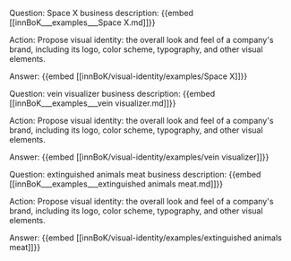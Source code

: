 Question: Space X business description:
{{embed [[innBoK___examples___Space X.md]]}}

Action: Propose visual identity: the overall look and feel of a company's brand, including its logo, color scheme, typography, and other visual elements.

Answer:
{{embed [[innBoK/visual-identity/examples/Space X]]}}

Question: vein visualizer business description:
{{embed [[innBoK___examples___vein visualizer.md]]}}

Action: Propose visual identity: the overall look and feel of a company's brand, including its logo, color scheme, typography, and other visual elements.

Answer:
{{embed [[innBoK/visual-identity/examples/vein visualizer]]}}

Question: extinguished animals meat business description:
{{embed [[innBoK___examples___extinguished animals meat.md]]}}

Action: Propose visual identity: the overall look and feel of a company's brand, including its logo, color scheme, typography, and other visual elements.

Answer:
{{embed [[innBoK/visual-identity/examples/extinguished animals meat]]}}



